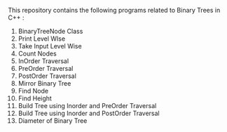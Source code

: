 This repository contains the following programs related to Binary Trees in C++ : 

1. BinaryTreeNode Class
2. Print Level WIse
3. Take Input Level Wise
4. Count Nodes
5. InOrder Traversal
6. PreOrder Traversal
7. PostOrder Traversal
8. Mirror Binary Tree
9. Find Node
10. Find Height
11. Build Tree using Inorder and PreOrder Traversal
12. Build Tree using Inorder and PostOrder Traversal
13. Diameter of Binary Tree
